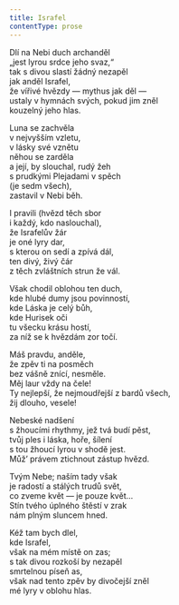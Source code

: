 ```yaml
---
title: Israfel
contentType: prose
---
```


  

Dlí na Nebi duch archanděl  
„jest lyrou srdce jeho svaz,“  
tak s divou slastí žádný nezapěl  
jak anděl Israfel,  
že vířivé hvězdy — mythus jak děl —  
ustaly v hymnách svých, pokud jim zněl  
kouzelný jeho hlas.

  

Luna se zachvěla  
v nejvyšším vzletu,  
v lásky své vznětu  
něhou se zarděla  
a její, by slouchal, rudý žeh  
s prudkými Plejadami v spěch  
(je sedm všech),  
zastavil v Nebi běh.

  

I pravili (hvězd těch sbor  
i každý, kdo naslouchal),  
že Israfelův žár  
je oné lyry dar,  
s kterou on sedí a zpívá dál,  
ten divý, živý čár  
z těch zvláštních strun že vál.

  

Však chodil oblohou ten duch,  
kde hlubé dumy jsou povinností,  
kde Láska je celý bůh,  
kde Hurisek oči  
tu všecku krásu hostí,  
za níž se k hvězdám zor točí.

  

Máš pravdu, anděle,  
že zpěv ti na posměch  
bez vášně znící, nesměle.  
Měj laur vždy na čele!  
Ty nejlepší, že nejmoudřejší z bardů všech,  
žij dlouho, vesele!

  

Nebeské nadšení  
s žhoucími rhythmy, jež tvá budí pěst,  
tvůj ples i láska, hoře, šílení  
s tou žhoucí lyrou v shodě jest.  
Můž’ právem ztichnout zástup hvězd.

  

Tvým Nebe; naším tady však  
je radostí a stálých trudů svět,  
co zveme květ — je pouze květ…  
Stín tvého úplného štěstí v zrak  
nám plným sluncem hned.

  

Kéž tam bych dlel,  
kde Israfel,  
však na mém místě on zas;  
s tak divou rozkoší by nezapěl  
smrtelnou píseň as,  
však nad tento zpěv by divočejší zněl  
mé lyry v oblohu hlas.
